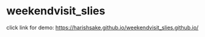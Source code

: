 # weekendvisit_slies
click link for demo: 
 https://harishsake.github.io/weekendvisit_slies.github.io/

